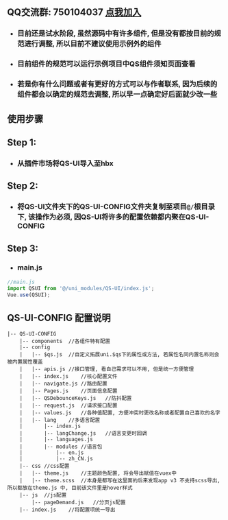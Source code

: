 ## QQ交流群: 750104037 [点我加入](https://jq.qq.com/?_wv=1027&k=5OyZoXa)

* ### 目前还是试水阶段, 虽然源码中有许多组件, 但是没有都按目前的规范进行调整, 所以目前不建议使用示例外的组件
* ### 目前组件的规范可以运行示例项目中QS组件须知页面查看
* ### 若是你有什么问题或者有更好的方式可以与作者联系, 因为后续的组件都会以确定的规范去调整, 所以早一点确定好后面就少改一些

## 使用步骤

## Step 1:
* ### 从插件市场将QS-UI导入至hbx

## Step 2:
* ### 将QS-UI文件夹下的QS-UI-CONFIG文件夹复制至项目`@/`根目录下, 该操作为必须, 因QS-UI将许多的配置依赖都内聚在QS-UI-CONFIG

## Step 3:
* ### main.js
```javascript
//main.js
import QSUI from '@/uni_modules/QS-UI/index.js';
Vue.use(QSUI);
```

## QS-UI-CONFIG 配置说明

```
|-- QS-UI-CONFIG
    |-- components	//各组件特有配置
    |-- config
    |   |-- $qs.js	//自定义拓展uni.$qs下的属性或方法, 若属性名同内置名称则会被内置属性覆盖
    |   |-- apis.js	//接口管理, 看自己需求可以不用, 但是统一方便管理
    |   |-- index.js	//核心配置文件
    |   |-- navigate.js	//路由配置
    |   |-- Pages.js	//页面信息配置
    |   |-- QSDebounceKeys.js	//防抖配置
    |   |-- request.js	//请求接口配置
    |   |-- values.js	//各种值配置, 方便冲突时更改名称或者配置自己喜欢的名字
    |   |-- lang	//多语言配置
    |       |-- index.js
    |       |-- langChange.js	//语言变更时回调
    |       |-- languages.js
    |       |-- modules	//语言包
    |           |-- en.js
    |           |-- zh_CN.js
    |-- css	//css配置
    |   |-- theme.js	//主题颜色配置, 将会导出赋值在vuex中
    |   |-- theme.scss	//本身是都写在这里面的后来发现app v3 不支持scss导出, 所以都放在theme.js 中, 目前该文件里是hover样式
    |-- js	//js配置
        |-- pageDemand.js	//分页js配置
    |-- index.js	//将配置项统一导出

```
